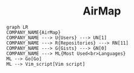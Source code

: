 <h1 align="center">AirMap</h1>

```mermaid
graph LR
COMPANY_NAME{AirMap}
COMPANY_NAME ---> U{Users} ---> UN[1]
COMPANY_NAME ---> R{Repositories} ---> RN[11]
COMPANY_NAME ---> G{Gists} ---> GN[0]
COMPANY_NAME ---> ML{Most Used<br>Languages}
ML --> Go[Go]
ML --> Vim_script[Vim script]
```
